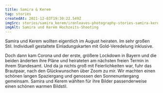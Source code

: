 ```yaml
---
title: Samira & Kerem
tag: stories
createdAt: 2021-12-03T19:30:22.549Z
imgSrc: stories/samira_kerem/ironleaves-photography-stories-samira-kerem.jpg
imgAlt: Samira und Kerem Hochzeits-Shooting
---
```

Samira und Kerem wollten eigentlich im August heiraten. Im sehr großen Stil.
Individuell gestaltete Einladungskarten mit Gold-Veredelung inklusive. 
<!--more-->
Doch dann kam Corona und der erste, größere Lockdown in Bayern und die beiden änderten ihre Pläne und heirateten am nächsten freien Termin in ihrem Standesamt. Und da ja nichts groß mit Feierlichkeiten war, fuhr das Brautpaar, nach den Glückwunschen über Zoom zu mir. Wir machten einen schönen langen Spaziergang und genossen den Sonnenuntergang gemeinsam. Samira und Kerem wählten für ihre Bilder passenderweise einen schönen warmen Bildstil.
